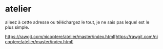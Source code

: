 # atelier
alleez à cette adresse ou téléchargez le tout, je ne sais pas lequel est le plus simple.

https://rawgit.com/nicoptere/atelier/master/index.html[https://rawgit.com/nicoptere/atelier/master/index.html]